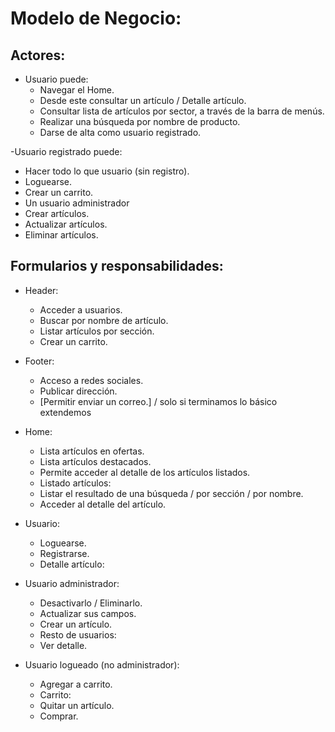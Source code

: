 Modelo de Negocio:
==================

Actores:
----------

- Usuario puede:
  - Navegar el Home.
  - Desde este consultar un artículo / Detalle artículo.
  - Consultar lista de artículos por sector, a través de la barra de menús.
  - Realizar una búsqueda por nombre de producto.
  - Darse de alta como usuario registrado.

-Usuario registrado puede:
  - Hacer todo lo que usuario (sin registro).
  - Loguearse.
  - Crear un carrito.
  - Un usuario administrador
  - Crear artículos.
  - Actualizar artículos.
  - Eliminar artículos.

Formularios y responsabilidades:
--------------------------------

- Header:
  - Acceder a usuarios.
  - Buscar por nombre de artículo.
  - Listar artículos por sección.
  - Crear un carrito.

- Footer:
  - Acceso a redes sociales.
  - Publicar dirección.
  - [Permitir enviar un correo.] / solo si terminamos lo básico extendemos

- Home:
  - Lista artículos en ofertas.
  - Lista artículos destacados.
  - Permite acceder al detalle de los artículos listados.
  - Listado artículos:
  - Listar el resultado de una búsqueda / por sección / por nombre.
  - Acceder al detalle del artículo.

- Usuario:
  - Loguearse.
  - Registrarse.
  - Detalle artículo:

- Usuario administrador:
  - Desactivarlo / Eliminarlo.
  - Actualizar sus campos.
  - Crear un artículo.
  - Resto de usuarios:
  - Ver detalle.

- Usuario logueado (no administrador):
  - Agregar a carrito.
  - Carrito:
  - Quitar un artículo.
  - Comprar.

